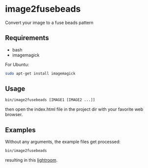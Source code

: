 image2fusebeads
===============

Convert your image to a fuse beads pattern


Requirements
------------

* bash
* imagemagick

For Ubuntu:
```bash
sudo apt-get install imagemagick
```


Usage
-----

```bash
bin/image2fusebeads [IMAGE1 [IMAGE2 ...]]
```
then open the index.html file in the project dir with your favorite web browser.


Examples
--------

Without any arguments, the example files get processed:

```bash
bin/image2fusebeads 
```
resulting in this [lightroom](http://arnehilmann.github.com/image2fusebeads/).

